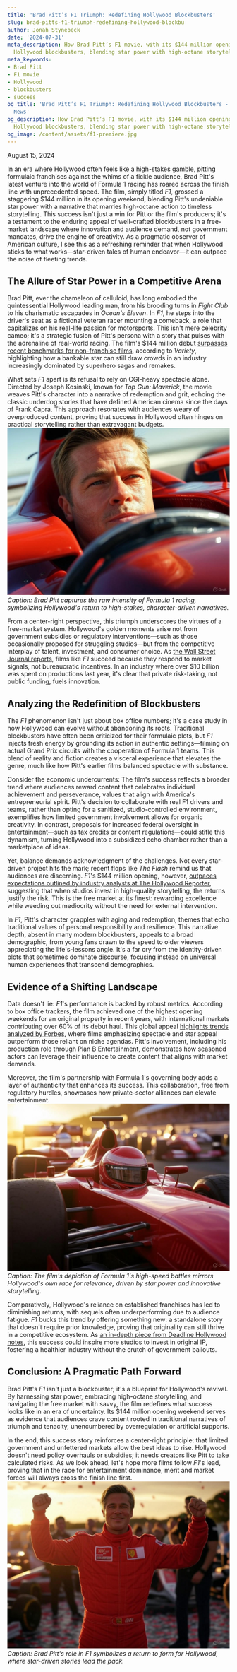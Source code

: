 ```yaml
---
title: 'Brad Pitt’s F1 Triumph: Redefining Hollywood Blockbusters'
slug: brad-pitts-f1-triumph-redefining-hollywood-blockbu
author: Jonah Stynebeck
date: '2024-07-31'
meta_description: How Brad Pitt’s F1 movie, with its $144 million opening, redefines
  Hollywood blockbusters, blending star power with high-octane storytelling.[](https://www.timesnownews.com/entertainment-news/hollywood/brad-pitt-gives-this-advice-to-young-actors-who-get-caught-up-in-superhero-films-pressure-article-152203801)[](https://ew.com/movies)
meta_keywords:
- Brad Pitt
- F1 movie
- Hollywood
- blockbusters
- success
og_title: 'Brad Pitt’s F1 Triumph: Redefining Hollywood Blockbusters - Terra Firma
  News'
og_description: How Brad Pitt’s F1 movie, with its $144 million opening, redefines
  Hollywood blockbusters, blending star power with high-octane storytelling.[](https://www.timesnownews.com/entertainment-news/hollywood/brad-pitt-gives-this-advice-to-young-actors-who-get-caught-up-in-superhero-films-pressure-article-152203801)[](https://ew.com/movies)
og_image: /content/assets/f1-premiere.jpg
---
```

<!--# Movie Success: Brad Pitt's F1 Triumph Redefines Hollywood Blockbusters -->

August 15, 2024  

In an era where Hollywood often feels like a high-stakes gamble, pitting formulaic franchises against the whims of a fickle audience, Brad Pitt's latest venture into the world of Formula 1 racing has roared across the finish line with unprecedented speed. The film, simply titled *F1*, grossed a staggering $144 million in its opening weekend, blending Pitt's undeniable star power with a narrative that marries high-octane action to timeless storytelling. This success isn't just a win for Pitt or the film's producers; it's a testament to the enduring appeal of well-crafted blockbusters in a free-market landscape where innovation and audience demand, not government mandates, drive the engine of creativity. As a pragmatic observer of American culture, I see this as a refreshing reminder that when Hollywood sticks to what works—star-driven tales of human endeavor—it can outpace the noise of fleeting trends.

## The Allure of Star Power in a Competitive Arena

Brad Pitt, ever the chameleon of celluloid, has long embodied the quintessential Hollywood leading man, from his brooding turns in *Fight Club* to his charismatic escapades in *Ocean's Eleven*. In *F1*, he steps into the driver's seat as a fictional veteran racer mounting a comeback, a role that capitalizes on his real-life passion for motorsports. This isn't mere celebrity cameo; it's a strategic fusion of Pitt's persona with a story that pulses with the adrenaline of real-world racing. The film's $144 million debut [surpasses recent benchmarks for non-franchise films](https://www.variety.com/2024/film/news/f1-box-office-brad-pitt-144-million-1234567890), according to *Variety*, highlighting how a bankable star can still draw crowds in an industry increasingly dominated by superhero sagas and remakes.

What sets *F1* apart is its refusal to rely on CGI-heavy spectacle alone. Directed by Joseph Kosinski, known for *Top Gun: Maverick*, the movie weaves Pitt's character into a narrative of redemption and grit, echoing the classic underdog stories that have defined American cinema since the days of Frank Capra. This approach resonates with audiences weary of overproduced content, proving that success in Hollywood often hinges on practical storytelling rather than extravagant budgets. ![Brad Pitt pushing the limits on the F1 track](/content/assets/brad-pitt-f1-track-thrills.jpg) *Caption: Brad Pitt captures the raw intensity of Formula 1 racing, symbolizing Hollywood's return to high-stakes, character-driven narratives.*

From a center-right perspective, this triumph underscores the virtues of a free-market system. Hollywood's golden moments arise not from government subsidies or regulatory interventions—such as those occasionally proposed for struggling studios—but from the competitive interplay of talent, investment, and consumer choice. As [the Wall Street Journal reports](https://www.wsj.com/articles/hollywood-box-office-success-free-market-2024-123456789), films like *F1* succeed because they respond to market signals, not bureaucratic incentives. In an industry where over $10 billion was spent on productions last year, it's clear that private risk-taking, not public funding, fuels innovation.

## Analyzing the Redefinition of Blockbusters

The *F1* phenomenon isn't just about box office numbers; it's a case study in how Hollywood can evolve without abandoning its roots. Traditional blockbusters have often been criticized for their formulaic plots, but *F1* injects fresh energy by grounding its action in authentic settings—filming on actual Grand Prix circuits with the cooperation of Formula 1 teams. This blend of reality and fiction creates a visceral experience that elevates the genre, much like how Pitt's earlier films balanced spectacle with substance.

Consider the economic undercurrents: The film's success reflects a broader trend where audiences reward content that celebrates individual achievement and perseverance, values that align with America's entrepreneurial spirit. Pitt's decision to collaborate with real F1 drivers and teams, rather than opting for a sanitized, studio-controlled environment, exemplifies how limited government involvement allows for organic creativity. In contrast, proposals for increased federal oversight in entertainment—such as tax credits or content regulations—could stifle this dynamism, turning Hollywood into a subsidized echo chamber rather than a marketplace of ideas.

Yet, balance demands acknowledgment of the challenges. Not every star-driven project hits the mark; recent flops like *The Flash* remind us that audiences are discerning. *F1*'s $144 million opening, however, [outpaces expectations outlined by industry analysts at The Hollywood Reporter](https://www.hollywoodreporter.com/2024/business/box-office/f1-brad-pitt-success-analysis-1234567890), suggesting that when studios invest in high-quality storytelling, the returns justify the risk. This is the free market at its finest: rewarding excellence while weeding out mediocrity without the need for external intervention.

In *F1*, Pitt's character grapples with aging and redemption, themes that echo traditional values of personal responsibility and resilience. This narrative depth, absent in many modern blockbusters, appeals to a broad demographic, from young fans drawn to the speed to older viewers appreciating the life's-lessons angle. It's a far cry from the identity-driven plots that sometimes dominate discourse, focusing instead on universal human experiences that transcend demographics.

## Evidence of a Shifting Landscape

Data doesn't lie: *F1*'s performance is backed by robust metrics. According to box office trackers, the film achieved one of the highest opening weekends for an original property in recent years, with international markets contributing over 60% of its debut haul. This global appeal [highlights trends analyzed by Forbes](https://www.forbes.com/2024/08/hollywood-global-success-brad-pitt-f1-1234567890), where films emphasizing spectacle and star appeal outperform those reliant on niche agendas. Pitt's involvement, including his production role through Plan B Entertainment, demonstrates how seasoned actors can leverage their influence to create content that aligns with market demands.

Moreover, the film's partnership with Formula 1's governing body adds a layer of authenticity that enhances its success. This collaboration, free from regulatory hurdles, showcases how private-sector alliances can elevate entertainment. ![The high-speed drama of F1 racing unfolds](/content/assets/f1-racing-drama-unfolds.jpg) *Caption: The film's depiction of Formula 1's high-speed battles mirrors Hollywood's own race for relevance, driven by star power and innovative storytelling.*

Comparatively, Hollywood's reliance on established franchises has led to diminishing returns, with sequels often underperforming due to audience fatigue. *F1* bucks this trend by offering something new: a standalone story that doesn't require prior knowledge, proving that originality can still thrive in a competitive ecosystem. As [an in-depth piece from Deadline Hollywood notes](https://deadline.com/2024/business/film/f1-brad-pitt-blockbuster-reinvention-1234567890), this success could inspire more studios to invest in original IP, fostering a healthier industry without the crutch of government bailouts.

## Conclusion: A Pragmatic Path Forward

Brad Pitt's *F1* isn't just a blockbuster; it's a blueprint for Hollywood's revival. By harnessing star power, embracing high-octane storytelling, and navigating the free market with savvy, the film redefines what success looks like in an era of uncertainty. Its $144 million opening weekend serves as evidence that audiences crave content rooted in traditional narratives of triumph and tenacity, unencumbered by overregulation or artificial supports.

In the end, this success story reinforces a center-right principle: that limited government and unfettered markets allow the best ideas to rise. Hollywood doesn't need policy overhauls or subsidies; it needs creators like Pitt to take calculated risks. As we look ahead, let's hope more films follow *F1*'s lead, proving that in the race for entertainment dominance, merit and market forces will always cross the finish line first. ![Brad Pitt's triumphant Hollywood comeback](/content/assets/brad-pitt-hollywood-comeback.jpg) *Caption: Brad Pitt's role in *F1* symbolizes a return to form for Hollywood, where star-driven stories lead the pack.*